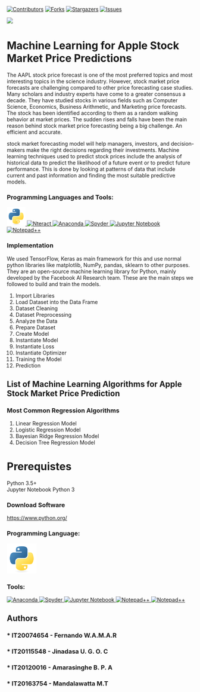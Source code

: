 [![Contributors][contributors-shield]][contributors-url]
[![Forks][forks-shield]][forks-url]
[![Stargazers][stars-shield]][stars-url]
[![Issues][issues-shield]][issues-url]

<!-- MARKDOWN LINKS & IMAGES -->
<!-- https://www.markdownguide.org/basic-syntax/#reference-style-links -->

[contributors-shield]: https://img.shields.io/github/contributors/NithyaYamsinghe/ML_Assignment2_IT18233704_IT18156652_IT18213072_IT18209280.svg?style=for-the-badge
[contributors-url]: https://github.com/NithyaYamsinghe/ML_Assignment2_IT18233704_IT18156652_IT18213072_IT18209280/graphs/contributors
[forks-shield]: https://img.shields.io/github/forks/NithyaYamsinghe/ML_Assignment2_IT18233704_IT18156652_IT18213072_IT18209280.svg?style=for-the-badge
[forks-url]: https://github.com/NithyaYamsinghe/ML_Assignment2_IT18233704_IT18156652_IT18213072_IT18209280/network/members
[stars-shield]: https://img.shields.io/github/stars/NithyaYamsinghe/ML_Assignment2_IT18233704_IT18156652_IT18213072_IT18209280.svg?style=for-the-badge
[stars-url]: https://github.com/NithyaYamsinghe/ML_Assignment2_IT18233704_IT18156652_IT18213072_IT18209280/stargazers
[issues-shield]: https://img.shields.io/github/issues/NithyaYamsinghe/ML_Assignment2_IT18233704_IT18156652_IT18213072_IT18209280.svg?style=for-the-badge
[issues-url]: https://github.com/NithyaYamsinghe/ML_Assignment2_IT18233704_IT18156652_IT18213072_IT18209280/issues

<img src="https://www.cleverfiles.com/howto/wp-content/uploads/2018/04/apple-stock-price.jpg">

# Machine Learning for Apple Stock Market Price Predictions

The AAPL stock price forecast is one of the most preferred topics and most interesting topics in the science industry. However, stock market price forecasts are challenging compared to other price forecasting case studies. Many scholars and industry experts have come to a greater consensus a decade. They have studied stocks in various fields such as Computer Science, Economics, Business Arithmetic, and Marketing price forecasts. The stock has been identified according to them as a random walking behavior at market prices. The sudden rises and falls have been the main reason behind stock market price forecasting being a big challenge. An efficient and accurate.

stock market forecasting model will help managers, investors, and decision-makers make the right decisions regarding their investments. Machine learning techniques used to predict stock prices include the analysis of historical data to predict the likelihood of a future event or to predict future performance. This is done by looking at patterns of data that include current and past information and finding the most suitable predictive models.

<h3 align="left">Programming Languages and Tools:</h3>
<p align="left"> </a> <a href="https://www.python.org" target="_blank"> <img src="https://raw.githubusercontent.com/devicons/devicon/master/icons/python/python-original.svg" alt="python" width="50" height="50"/>  </a> <a href="https://nteract.io/" target="_blank"> <img src="https://avatars.githubusercontent.com/u/12401040?s=200&v=4" alt="Nteract" width="50" height="50"/> </a> <a href="https://anaconda.org/" target="_blank"> <img src="https://www.clipartkey.com/mpngs/m/227-2271689_transparent-anaconda-logo-png.png" alt="Anaconda" width="50" height="50"/> </a> <a href="https://www.spyder-ide.org/" target="_blank"> <img src="https://www.pinclipart.com/picdir/middle/180-1807410_spyder-icon-clipart.png" alt="Spyder" width="50" height="50"/> </a> <a href="https://jupyter.org/" target="_blank"> <img src="https://upload.wikimedia.org/wikipedia/commons/3/38/Jupyter_logo.svg" alt="Jupyter Notebook" width="50" height="50"/> </a> <a href="https://notepad-plus-plus.org/" target="_blank"> <img src="https://logos-download.com/wp-content/uploads/2019/07/Notepad_Logo.png" alt="Notepad++" width="50" height="50"/> </a> </p>

### Implementation

We used TensorFlow, Keras as main framework for this and use normal python libraries like matplotlib, NumPy, pandas, sklearn to other purposes. They are an open-source machine learning library for Python, mainly developed by the Facebook AI Research team. These are the main steps we followed to build and train the models.

1. Import Libraries
2. Load Dataset into the Data Frame
3. Dataset Cleaning
4. Dataset Preprocessing
5. Analyze the Data
6. Prepare Dataset
7. Create Model
8. Instantiate Model
9. Instantiate Loss
10. Instantiate Optimizer
11. Training the Model
12. Prediction

## List of Machine Learning Algorithms for Apple Stock Market Price Prediction

### Most Common Regression Algorithms

1. Linear Regression Model
2. Logistic Regression Model
3. Bayesian Ridge Regression Model
4. Decision Tree Regression Model

# Prerequistes

Python 3.5+  
Jupyter Notebook Python 3

### Download Software

https://www.python.org/

<h3 align="left"> Programming Language:</h3>
<p align="left"> </a> <a href="https://www.python.org" target="_blank"> <img src="https://raw.githubusercontent.com/devicons/devicon/master/icons/python/python-original.svg" alt="python" width="80" height="80"/> </a>

<h3 align="left">Tools:</h3>
<p align="left"> </a> <a href="https://anaconda.org/" target="_blank"> <img src="https://www.clipartkey.com/mpngs/m/227-2271689_transparent-anaconda-logo-png.png" alt="Anaconda" width="80" height="80"/> </a> <a href="https://www.spyder-ide.org/" target="_blank"> <img src="https://www.kindpng.com/picc/m/86-862450_spyder-python-logo-png-transparent-png.png" alt="Spyder" width="80" height="80"/> </a> <a href="https://jupyter.org/" target="_blank"> <img src="https://upload.wikimedia.org/wikipedia/commons/3/38/Jupyter_logo.svg" alt="Jupyter Notebook" width="80" height="80"/> </a> <a href="https://notepad-plus-plus.org/" target="_blank"> <img src="https://logos-download.com/wp-content/uploads/2019/07/Notepad_Logo.png" alt="Notepad++" width="80" height="80"/> </a> <a href="https://www.jetbrains.com/pycharm/" target="_blank"> <img src="https://brandeps.com/logo-download/P/Pycharm-logo-vector-01.svg" alt="Notepad++" width="80" height="80"/> </a> </p>


## Authors


### \* IT20074654 - Fernando W.A.M.A.R

### \* IT20115548 - Jinadasa U. G. O. C

### \* IT20120016 - Amarasinghe B. P. A

### \* IT20163754 - Mandalawatta M.T

